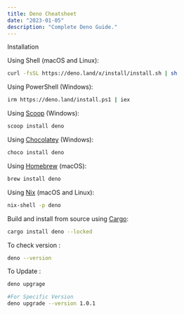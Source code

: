 ```yaml
---
title: Deno Cheatsheet
date: "2023-01-05"
description: "Complete Deno Guide."
---
```


Installation

Using Shell (macOS and Linux):

```bash
curl -fsSL https://deno.land/x/install/install.sh | sh
```

Using PowerShell (Windows):

```bash
irm https://deno.land/install.ps1 | iex
```

Using [Scoop](https://scoop.sh/) (Windows):

```bash
scoop install deno
```

Using [Chocolatey](https://chocolatey.org/packages/deno) (Windows):

```bash
choco install deno
```

Using [Homebrew](https://formulae.brew.sh/formula/deno) (macOS):

```bash
brew install deno
```

Using [Nix](https://nixos.org/download.html) (macOS and Linux):

```bash
nix-shell -p deno
```

Build and install from source using [Cargo](https://crates.io/crates/deno):

```bash
cargo install deno --locked
```

To check version :

```bash
deno --version
```

To Update  :

```bash
deno upgrage

#For Specific Version
deno upgrade --version 1.0.1
```
